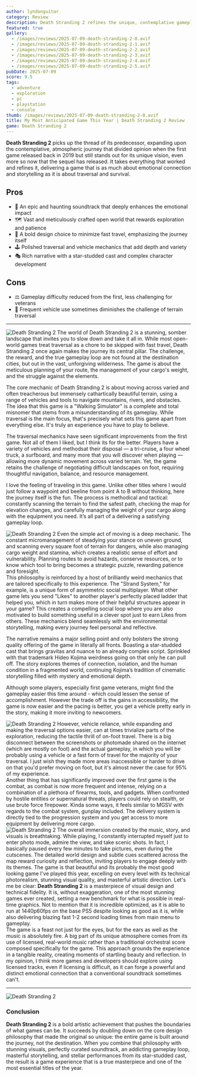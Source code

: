 ```yaml
---
author: lyndonguitar
category: Review
description: Death Stranding 2 refines the unique, contemplative gameplay of its predecessor with polished mechanics, an epic story, and a bold, niche approach that challenges mainstream gaming norms.
featured: true
gallery:
  - /images/reviews/2025-07-09-death-stranding-2-0.avif
  - /images/reviews/2025-07-09-death-stranding-2-1.avif
  - /images/reviews/2025-07-09-death-stranding-2-2.avif
  - /images/reviews/2025-07-09-death-stranding-2-3.avif
  - /images/reviews/2025-07-09-death-stranding-2-4.avif
  - /images/reviews/2025-07-09-death-stranding-2-5.avif
pubDate: 2025-07-09
score: 9.5
tags:
  - adventure
  - exploration
  - pc
  - playstation
  - console
thumb: /images/reviews/2025-07-09-death-stranding-2-0.avif
title: My Most Anticipated Game This Year | Death Stranding 2 Review
game: Death Stranding 2
---
```


**Death Stranding 2** picks up the thread of its predecessor, expanding upon the contemplative, atmospheric journey that divided opinion when the first game released back in 2019 but still stands out for its unique vision, even more so now that the sequel has released. It takes everything that worked and refines it, delivering a game that is as much about emotional connection and storytelling as it is about traversal and survival.

## Pros
- 🎵 An epic and haunting soundtrack that deeply enhances the emotional impact  
- 🗺️ Vast and meticulously crafted open world that rewards exploration and patience  
- 🚶 A bold design choice to minimize fast travel, emphasizing the journey itself  
- 🕹️ Polished traversal and vehicle mechanics that add depth and variety  
- 🎭 Rich narrative with a star-studded cast and complex character development  

## Cons
- ⚖️ Gameplay difficulty reduced from the first, less challenging for veterans  
- 🔄 Frequent vehicle use sometimes diminishes the challenge of terrain traversal  

---

<div class="flex flex-col md:flex-row-reverse items-center gap-6 mb-12 pb-6 border-b border-slate-700">
  <img
    src=/images/reviews/2025-07-09-death-stranding-2-1.avif
    alt="Death Stranding 2"
    class="w-full md:w-2/5 rounded shadow"
  />
The world of Death Stranding 2 is a stunning, somber landscape that invites you to slow down and take it all in. While most open-world games treat traversal as a chore to be skipped with fast travel, Death Stranding 2 once again makes the journey its central pillar. The challenge, the reward, and the true gameplay loop are not found at the destination cities, but out in the vast, unforgiving wilderness. The game is about the meticulous planning of your route, the management of your cargo's weight, and the struggle against the elements.
</div>

The core mechanic of Death Stranding 2 is about moving across varied and often treacherous but immensely cathartically beautiful terrain, using a range of vehicles and tools to navigate mountains, rivers, and obstacles. The idea that this game is a "Walking Simulator" is a complete and total misnomer that stems from a misunderstanding of its gameplay. While traversal is the main focus, that's precisely what sets this game apart from everything else. It's truly an experience you have to play to believe.

The traversal mechanics have seen significant improvements from the first game. Not all of them I liked, but I think its for the better. Players have a variety of vehicles and methodsat their disposal — a tri-cruise, a four wheel truck, a surfboard, and many more that you will discover when playing — allowing more dynamic movement across varied terrain. Yet, the game retains the challenge of negotiating difficult landscapes on foot, requiring thoughtful navigation, balance, and resource management. 

I love the feeling of traveling in this game. Unlike other titles where I would just follow a waypoint and beeline from point A to B without thinking, here the journey itself is the fun. The process is methodical and tactical: constantly scanning the terrain to find the safest path, checking the map for elevation changes, and carefully managing the weight of your cargo along with the equipment you need. It’s all part of a delivering a satisfying gameplay loop.

<div class="flex flex-col md:flex-row items-center gap-6 mb-12 pb-6 border-b border-slate-700">
  <img
    src=/images/reviews/2025-07-09-death-stranding-2-2.avif
    alt="Death Stranding 2"
    class="w-full md:w-2/5 rounded shadow"
     />
Even the simple act of moving is a deep mechanic. The constant micromanagement of steadying your stance on uneven ground, and scanning every square foot of terrain for dangers, while also managing cargo weight and stamina, which creates a realistic sense of effort and vulnerability. Planning routes to avoid hazards, conserve resources, or to know which tool to bring becomes a strategic puzzle, rewarding patience and foresight. 
</div>
This philosophy is reinforced by a host of brilliantly weird mechanics that are tailored specifically to this experience. The "Strand System," for example, is a unique form of asymmetric social multiplayer. What other game lets you send "Likes" to another player's perfectly placed ladder that helped you, which in turn makes more of their helpful structures appear in your game? This creates a compelling social loop where you are also motivated to build something useful in a clever spot just to earn Likes from others. These mechanics blend seamlessly with the environmental storytelling, making every journey feel personal and reflective.

The narrative remains a major selling point and only bolsters the strong quality offering of the game in literally all fronts. Boasting a star-studded cast that brings gravitas and nuance to an already complex script. Sprinkled with that trademark Hideo Kojima weirdness going on that only he can pull off. The story explores themes of connection, isolation, and the human condition in a fragmented world, continuing Kojima’s tradition of cinematic storytelling filled with mystery and emotional depth.

Although some players, especially first game veterans, might find the gameplay easier this time around - which could lessen the sense of accomplishment. However the trade off is the gains in accessibility, the game is now easier and the pacing is better, you get a vehicle pretty early in the story, making it more inviting to newcomers. 
<div class="flex flex-col md:flex-row-reverse items-center gap-6 mb-12 pb-6 border-b border-slate-700">
  <img
    src=/images/reviews/2025-07-09-death-stranding-2-3.avif
    alt="Death Stranding 2"
    class="w-full md:w-2/5 rounded shadow"
     />
However, vehicle reliance, while expanding and making the traversal options easier, can at times trivialize parts of the exploration, reducing the tactile thrill of on-foot travel. There is a big disconnect between the screenshots or photomade shared on the internet (which are mostly on foot) and the actual gameplay, in which you will be probably using a vehicle or a fast form of travel for the majority of your traversal. I just wish they made more areas inaccessible or harder to drive on that you'd prefer moving on foot, but it's almost never the case for 95% of my experience.
</div>
Another thing that has significantly improved over the first game is the combat, as combat is now more frequent and intense, relying on a combination of a plethora of firearms, tools, and gadgets. When confronted by hostile entities or supernatural threats, players could rely on stealth, or use brute force firepower. Kinda some ways, it feels similar to MGSV with regards to the combat system, gunplay included. The delivery system is directly tied to the progression system and you get access to more equipment by delivering more cargo.
<div class="flex flex-col md:flex-row items-center gap-6 mb-12 pb-6 border-b border-slate-700">
  <img
    src=/images/reviews/2025-07-09-death-stranding-2-5.avif
    alt="Death Stranding 2"
    class="w-full md:w-2/5 rounded shadow"
     />
The overall immersion created by the music, story, and visuals is breathtaking. While playing, I constantly interrupted myself just to enter photo mode, admire the view, and take scenic shots. In fact, I basically paused every few minutes to take pictures, even during the cutscenes. The detailed world design and subtle cues scattered across the map reward curiosity and reflection, inviting players to engage deeply with its themes. The game is that beautiful and its probably the most good looking game I've played this year, excelling on every level with its technical photorealism, stunning visual quality, and masterful artistic direction. Let's me be clear: <strong>Death Stranding 2</strong> is a masterpiece of visual design and technical fidelity. It is, without exaggeration, one of the most stunning games ever created, setting a new benchmark for what is possible in real-time graphics. Not to mention that it is incredible optimized, as it is able to run at 1440p60fps on the base PS5 despite looking as good as it is, while also delivering blazing fast 1-2 second loading times from main menu to gameplay.
</div>
The game is a feast not just for the eyes, but for the ears as well as the music is absolutely fire. A big part of its unique atmosphere comes from its use of licensed, real-world music rather than a traditional orchestral score composed specifically for the game. This approach grounds the experience in a tangible reality, creating moments of startling beauty and reflection. In my opinion, I think more games and developers should explore using licensed tracks, even if licensing is difficult, as it can forge a powerful and distinct emotional connection that a conventional soundtrack sometimes can't.

---
<div class="flex flex-col md:flex-row-reverse items-center gap-6 mb-12 pb-6 border-b border-slate-700">
  <img
    src=/images/reviews/2025-07-09-death-stranding-2-4.avif
    alt="Death Stranding 2"
    class="w-full md:w-2/5 rounded shadow"
     />

<div> 

### Conclusion
**Death Stranding 2** is a bold artistic achievement that pushes the boundaries of what games can be. It succeeds by doubling down on the core design philosophy that made the original so unique: the entire game is built around the journey, not the destination. When you combine that philosophy with stunning visuals, perfectly curated soundtrack, an addicting gameplay loop, masterful storytelling, and stellar performances from its star-studded cast, the result is a game experience that is a true masterpiece and one of the most essential titles of the year.
</div>
</div>